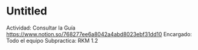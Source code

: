 # Untitled

Actividad: Consultar la Guía https://www.notion.so/768277ee6a8042a4abd8023ebf31dd10 
Encargado: Todo el equipo
Subpractica: RKM 1.2